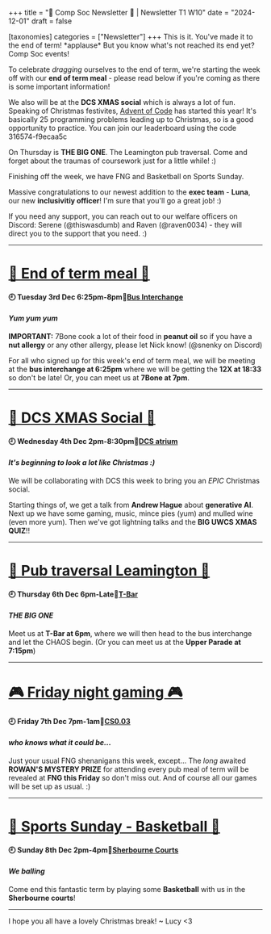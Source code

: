 +++
title = "👾 Comp Soc Newsletter 👾 | Newsletter T1 W10"
date = "2024-12-01"
draft = false

[taxonomies]
categories = ["Newsletter"]
+++
This is it. You've made it to the end of term! \*applause\* But you know what's not reached its end yet? Comp Soc events!

To celebrate *dragging* ourselves to the end of term, we're starting the week off with our **end of term meal** - please read below if you're coming as there is some important information!

We also will be at the **DCS XMAS social** which is always a lot of fun. Speaking of Christmas festivites, [Advent of Code](https://adventofcode.com/) has started this year! It's basically 25 programming problems leading up to Christmas, so is a good opportunity to practice. You can join our leaderboard using the code 316574-f9ecaa5c

On Thursday is **THE BIG ONE**. The Leamington pub traversal. Come and forget about the traumas of coursework just for a little while! :)

Finishing off the week, we have FNG and Basketball on Sports Sunday.

Massive congratulations to our newest addition to the **exec team** - **Luna**, our new **inclusivitiy officer**! I'm sure that you'll go a great job! :)

If you need any support, you can reach out to our welfare officers on Discord: Serene (@thiswasdumb) and Raven (@raven0034) - they will direct you to the support that you need. :)

--------------------------------------------------------------------------
# [🍔 End of term meal 🍔](https://uwcs.co.uk/events/t1/w10/eotmeal/)

#### 🕘 Tuesday 3rd Dec 6:25pm-8pm📍[Bus Interchange](https://campus.warwick.ac.uk/search/66fd17cdeb3ce5ef1dc7503d?projectId=warwick)
#### *Yum yum yum*

**IMPORTANT:** 7Bone cook a lot of their food in **peanut oil** so if you have a **nut allergy** or any other allergy, please let Nick know! (@snenky on Discord)

For all who signed up for this week's end of term meal, we will be meeting at the **bus interchange at 6:25pm** where we will be getting the **12X at 18:33** so don't be late! Or, you can meet us at **7Bone at 7pm**.

--------------------------------------------------------------------------
# [🎄 DCS XMAS Social 🎄](https://uwcs.co.uk/events/t1/w10/xmassocial/)

#### 🕘 Wednesday 4th Dec 2pm-8:30pm📍[DCS atrium](https://campus.warwick.ac.uk/search/623c8858421e6f5928c0c78f?projectId=warwick)
#### *It's beginning to look a lot like Christmas :)*

We will be collaborating with DCS this week to bring you an *EPIC* Christmas social.

Starting things of, we get a talk from **Andrew Hague** about **generative AI**. Next up we have some gaming, music, mince pies (yum) and mulled wine (even more yum). Then we've got lightning talks and the **BIG UWCS XMAS QUIZ**!!

--------------------------------------------------------------------------
# [🍻 Pub traversal Leamington 🍻](https://uwcs.co.uk/events/t1/w10/pubtraversal/)

#### 🕘 Thursday 6th Dec 6pm-Late📍[T-Bar](https://campus.warwick.ac.uk/search/623c889b421e6f5928c0d369?projectId=warwick)
#### *THE BIG ONE*

Meet us at **T-Bar at 6pm**, where we will then head to the bus interchange and let the CHAOS begin. (Or you can meet us at the **Upper Parade at 7:15pm**)

--------------------------------------------------------------------------
# [🎮 Friday night gaming 🎮](https://uwcs.co.uk/events/t1/repeat/fng/)

#### 🕘 Friday 7th Dec 7pm-1am📍[CS0.03](https://campus.warwick.ac.uk/search/623c888a421e6f5928c0d02a?projectId=warwick)
#### *who knows what it could be...*

Just your usual FNG shenanigans this week, except...
The *long* awaited **ROWAN'S MYSTERY PRIZE** for attending every pub meal of term will be revealed at **FNG this Friday** so don't miss out.
And of course all our games will be set up as usual. :)

--------------------------------------------------------------------------
# [🏀 Sports Sunday - Basketball 🏀](https://uwcs.co.uk/events/t1/w10/basketball/)

#### 🕘 Sunday 8th Dec 2pm-4pm📍[Sherbourne Courts](https://campus.warwick.ac.uk/search/623c8861421e6f5928c0c844?projectId=warwick)
#### *We balling*

Come end this fantastic term by playing some **Basketball** with us in the **Sherbourne courts**!

--------------------------------------------------------------------------

I hope you all have a lovely Christmas break!
~ Lucy <3



